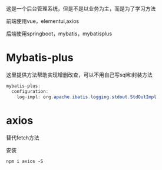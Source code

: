 这是一个后台管理系统，但是不是以业务为主，而是为了学习方法

前端使用vue，elementui,axios

后端使用springboot，mybatis，mybatisplus

# Mybatis-plus

这里提供方法帮助实现增删改查，可以不用自己写sql和封装方法

```java
mybatis-plus:
  configuration:
    log-impl: org.apache.ibatis.logging.stdout.StdOutImpl
```

# axios

替代fetch方法

安装

```
npm i axios -S
```

